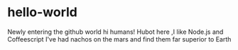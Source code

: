 # hello-world
Newly entering the github world 
hi humans!
Hubot here ,I like Node.js and Coffeescript 
I've had nachos on the mars and find them far superior to Earth
